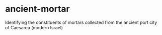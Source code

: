 # ancient-mortar
Identifying the constituents of mortars collected from the ancient port city of Caesarea (modern Israel)
